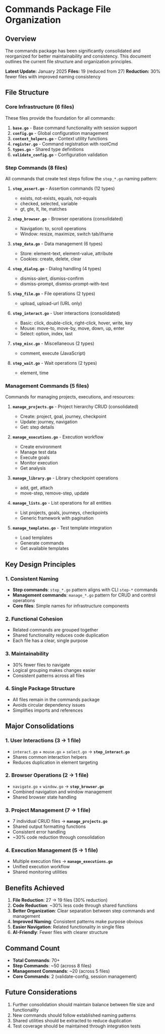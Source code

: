# Commands Package File Organization

## Overview

The commands package has been significantly consolidated and reorganized for better maintainability and consistency. This document outlines the current file structure and organization principles.

**Latest Update:** January 2025
**Files:** 19 (reduced from 27)
**Reduction:** 30% fewer files with improved naming consistency

## File Structure

### Core Infrastructure (6 files)

These files provide the foundation for all commands:

1. **`base.go`** - Base command functionality with session support
2. **`config.go`** - Global configuration management
3. **`context_helpers.go`** - Context utility functions
4. **`register.go`** - Command registration with rootCmd
5. **`types.go`** - Shared type definitions
6. **`validate_config.go`** - Configuration validation

### Step Commands (8 files)

All commands that create test steps follow the `step_*.go` naming pattern:

1. **`step_assert.go`** - Assertion commands (12 types)

   - exists, not-exists, equals, not-equals
   - checked, selected, variable
   - gt, gte, lt, lte, matches

2. **`step_browser.go`** - Browser operations (consolidated)

   - Navigation: to, scroll operations
   - Window: resize, maximize, switch tab/iframe

3. **`step_data.go`** - Data management (6 types)

   - Store: element-text, element-value, attribute
   - Cookies: create, delete, clear

4. **`step_dialog.go`** - Dialog handling (4 types)

   - dismiss-alert, dismiss-confirm
   - dismiss-prompt, dismiss-prompt-with-text

5. **`step_file.go`** - File operations (2 types)

   - upload, upload-url (URL only)

6. **`step_interact.go`** - User interactions (consolidated)

   - Basic: click, double-click, right-click, hover, write, key
   - Mouse: move-to, move-by, move, down, up, enter
   - Select: option, index, last

7. **`step_misc.go`** - Miscellaneous (2 types)

   - comment, execute (JavaScript)

8. **`step_wait.go`** - Wait operations (2 types)
   - element, time

### Management Commands (5 files)

Commands for managing projects, executions, and resources:

1. **`manage_projects.go`** - Project hierarchy CRUD (consolidated)

   - Create: project, goal, journey, checkpoint
   - Update: journey, navigation
   - Get: step details

2. **`manage_executions.go`** - Execution workflow

   - Create environment
   - Manage test data
   - Execute goals
   - Monitor execution
   - Get analysis

3. **`manage_library.go`** - Library checkpoint operations

   - add, get, attach
   - move-step, remove-step, update

4. **`manage_lists.go`** - List operations for all entities

   - List projects, goals, journeys, checkpoints
   - Generic framework with pagination

5. **`manage_templates.go`** - Test template integration
   - Load templates
   - Generate commands
   - Get available templates

## Key Design Principles

### 1. Consistent Naming

- **Step commands**: `step_*.go` pattern aligns with CLI `step-*` commands
- **Management commands**: `manage_*.go` pattern for CRUD and control operations
- **Core files**: Simple names for infrastructure components

### 2. Functional Cohesion

- Related commands are grouped together
- Shared functionality reduces code duplication
- Each file has a clear, single purpose

### 3. Maintainability

- 30% fewer files to navigate
- Logical grouping makes changes easier
- Consistent patterns across all files

### 4. Single Package Structure

- All files remain in the commands package
- Avoids circular dependency issues
- Simplifies imports and references

## Major Consolidations

### 1. User Interactions (3 → 1 file)

- `interact.go` + `mouse.go` + `select.go` → **`step_interact.go`**
- Shares common interaction helpers
- Reduces duplication in element targeting

### 2. Browser Operations (2 → 1 file)

- `navigate.go` + `window.go` → **`step_browser.go`**
- Combined navigation and window management
- Shared browser state handling

### 3. Project Management (7 → 1 file)

- 7 individual CRUD files → **`manage_projects.go`**
- Shared output formatting functions
- Consistent error handling
- ~30% code reduction through consolidation

### 4. Execution Management (5 → 1 file)

- Multiple execution files → **`manage_executions.go`**
- Unified execution workflow
- Shared monitoring utilities

## Benefits Achieved

1. **File Reduction**: 27 → 19 files (30% reduction)
2. **Code Reduction**: ~30% less code through shared functions
3. **Better Organization**: Clear separation between step commands and management
4. **Improved Naming**: Consistent patterns make purpose obvious
5. **Easier Navigation**: Related functionality in single files
6. **AI-Friendly**: Fewer files with clearer structure

## Command Count

- **Total Commands**: 70+
- **Step Commands**: ~50 (across 8 files)
- **Management Commands**: ~20 (across 5 files)
- **Core Commands**: 2 (validate-config, session management)

## Future Considerations

1. Further consolidation should maintain balance between file size and functionality
2. New commands should follow established naming patterns
3. Shared utilities should be extracted to reduce duplication
4. Test coverage should be maintained through integration tests

